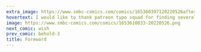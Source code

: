 ```yaml
---
extra_image: https://www.smbc-comics.com/comics/165360397120220526after.png
hovertext: I would like to thank patreon typo squad for finding several errors with my fellatio book.
image: https://www.smbc-comics.com/comics/1653610833-20220526.png
next_comic: wish
prev_comic: behold-3
title: Foreword
---
```



